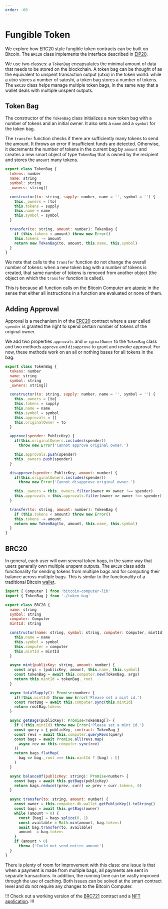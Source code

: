 ```yaml
---
order: -60
---
```


# Fungible Token

We explore how ERC20 style fungible token contracts can be built on Bitcoin. The ``BRC20`` class implements the interface described in [EIP20](https://eips.ethereum.org/EIPS/eip-20).

We use two classes: a ``TokenBag`` encapsulates the minimal amount of data that needs to be stored on the blockchain. A token bag can be thought of as the equivalent to unspent transaction output (utxo) in the token world: while a utxo stores a number of satoshi, a token bag stores a number of tokens. The ``ERC20`` class helps manage multiple token bags, in the same way that a wallet deals with multiple unspent outputs.

## Token Bag

The constructor of the ``TokenBag`` class initializes a new token bag with a number of tokens and an initial owner. It also sets a ``name`` and a ``symbol`` for the token bag.

The ``transfer`` function checks if there are sufficiently many tokens to send the amount. It throws an error if insufficient funds are detected. Otherwise, it decrements the number of tokens in the current bag by ``amount`` and creates a new smart object of type ``TokenBag`` that is owned by the recipient and stores the ``amount`` many tokens.

```js
export class TokenBag {
  tokens: number
  name: string
  symbol: string
  _owners: string[]

  constructor(to: string, supply: number, name = '', symbol = '') {
    this._owners = [to]
    this.tokens = supply
    this.name = name
    this.symbol = symbol
  }

  transfer(to: string, amount: number): TokenBag {
    if (this.tokens < amount) throw new Error()
    this.tokens -= amount
    return new TokenBag(to, amount, this.name, this.symbol)
  }
}
```

We note that calls to the ``transfer`` function do not change the overall number of tokens: when a new token bag with a number of tokens is created, that same number of tokens is removed from another object (the object on which the ``transfer`` function is called).

This is because all function calls on the Bitcoin Computer are [atomic](https://en.m.wikipedia.org/wiki/Atomicity_(database_systems)) in the sense that either all instructions in a function are evaluated or none of them.

## Adding Approval

Approval is a mechanism in of the [ERC20](https://github.com/OpenZeppelin/openzeppelin-contracts/blob/master/contracts/token/ERC20/ERC20.sol) contract where a user called ``spender`` is granted the right to spend certain number of tokens of the original owner.

We add two properties ``approvals`` and ``originalOwner`` to the ``TokenBag`` class and two methods ``approve`` and ``disapprove`` to grant and revoke approval. For now, these methods work on an all or nothing bases for all tokens in the bag.

```js #12-13,16-22,24-30
export class TokenBag {
  tokens: number
  name: string
  symbol: string
  _owners: string[]

  constructor(to: string, supply: number, name = '', symbol = '') {
    this._owners = [to]
    this.tokens = supply
    this.name = name
    this.symbol = symbol
    this.approvals = []
    this.originalOwner = to
  }

  approve(spender: PublicKey) {
    if(this.originalOwners.includes(spender))
      throw new Error('Cannot approve original owner.')

    this.approvals.push(spender)
    this._owners.push(spender)
  }

  disapprove(spender: PublicKey, amount: number) {
    if(this.originalOwners.includes(spender))
      throw new Error('Cannot disapprove original owner.')

    this._owners = this._owners.filter(owner => owner !== spender)
    this.approvals = this.approvals.filter(owner => owner !== spender)
  }

  transfer(to: string, amount: number): TokenBag {
    if (this.tokens < amount) throw new Error()
    this.tokens -= amount
    return new TokenBag(to, amount, this.name, this.symbol)
  }
}
```

## BRC20

In general, each user will own several token bags, in the same way that users generally own multiple unspent outputs. The ``BRC20`` class adds functionality for sending tokens from multiple bags and for computing their balance across multiple bags. This is similar to the functionality of a traditional Bitcoin [wallet](wallet.md).

```js
import { Computer } from 'bitcoin-computer-lib'
import { TokenBag } from './token-bag'

export class BRC20 {
  name: string
  symbol: string
  computer: Computer
  mintId: string

  constructor(name: string, symbol: string, computer: Computer, mintId?: string) {
    this.name = name
    this.symbol = symbol
    this.computer = computer
    this.mintId = mintId
  }

  async mint(publicKey: string, amount: number) {
    const args = [publicKey, amount, this.name, this.symbol]
    const tokenBag = await this.computer.new(TokenBag, args)
    return this.mintId = tokenBag._root
  }

  async totalSupply(): Promise<number> {
    if(!this.mintId) throw new Error('Please set a mint id.')
    const rootBag = await this.computer.sync(this.mintId)
    return rootBag.tokens
  }

  async getBags(publicKey): Promise<TokenBag[]> {
    if (!this.mintId) throw new Error('Please set a mint id.')
    const query = { publicKey, contract: TokenBag }
    const revs = await this.computer.queryRevs(query)
    const bags = await Promise.all(revs.map(
      async rev => this.computer.sync(rev)
    ))
    return bags.flatMap(
      bag => bag._root === this.mintId ? [bag] : []
    )
  }

  async balanceOf(publicKey: string): Promise<number> {
    const bags = await this.getBags(publicKey)
    return bags.reduce((prev, curr) => prev + curr.tokens, 0)
  }

  async transfer(to: string, amount: number) {
    const owner = this.computer.db.wallet.getPublicKey().toString()
    const bags = await this.getBags(owner)
    while (amount > 0) {
      const [bag] = bags.splice(0, 1)
      const available = Math.min(amount, bag.tokens)
      await bag.transfer(to, available)
      amount -= bag.tokens
    }
    if (amount > 0)
      throw ('Could not send entire amount')
  }
}
```

There is plenty of room for improvement with this class: one issue is that when a payment is made from multiple bags, all payments are sent in separate transactions. In addition, the running time can be vastly improved through the use of caching. Both issues can be solved at the smart contract level and do not require any changes to the Bitcoin Computer.

!!!
Check out a working version of the [BRC721](https://github.com/bitcoin-computer/monorepo/tree/main/packages/BRC20) contract and a [NFT application](https://github.com/bitcoin-computer/monorepo/tree/main/packages/fungible-token).
!!!
